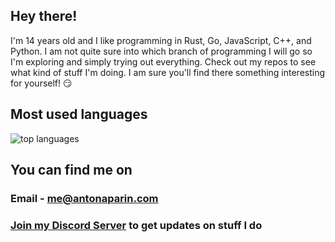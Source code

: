 ## Hey there!
I'm 14 years old and I like programming in Rust, Go, JavaScript, C++, and Python. I am not quite sure into which branch of programming I will go so I'm exploring and simply trying out everything. Check out my repos to see what kind of stuff I'm doing. I am sure you'll find there something interesting for yourself! :smirk:

<!--
## Stats
<img alt="stats" src="https://github-readme-stats.vercel.app/api?username=Antosser&show_icons=true&count_private=true&theme=radical">
-->

## Most used languages
<img alt="top languages" src="https://github-readme-stats.vercel.app/api/top-langs/?username=Antosser&theme=radical&exclude_repo=website&hide=Batchfile,CSS">

## You can find me on
### Email - me@antonaparin.com
### <a href="https://discord.antonaparin.com">Join my Discord Server</a> to get updates on stuff I do
